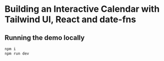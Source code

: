 # Building an Interactive Calendar with Tailwind UI, React and date-fns

## Running the demo locally

```sh
npm i
npm run dev
```
